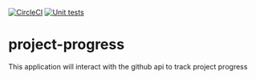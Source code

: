 [![CircleCI](https://circleci.com/gh/123MwanjeMike/project-progress/tree/develop.svg?style=svg)](https://circleci.com/gh/123MwanjeMike/project-progress/tree/develop)
[![Unit tests](https://github.com/123MwanjeMike/project-progress/actions/workflows/test.yml/badge.svg)](https://github.com/123MwanjeMike/project-progress/actions/workflows/test.yml)

# project-progress
This application will interact with the github api to track project progress
